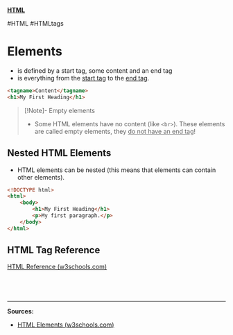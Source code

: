 **[HTML](HTML#^HTMLelements)**

#HTML #HTMLtags
# Elements
- is defined by a start tag, some content and an end tag
- is everything from the <u>start tag</u> to the <u>end tag</u>.
```HTML
<tagname>Content</tagname>
<h1>My First Heading</h1>
```
>[!Note]- Empty elements
>- Some HTML elements have no content (like `<br>`). These elements are called empty elements, they <u>do not have an end tag</u>!

## Nested HTML Elements
- HTML elements can be nested (this means that elements can contain other elements).
```HTML
<!DOCTYPE html>  
<html>  
	<body>  
		<h1>My First Heading</h1>  
		<p>My first paragraph.</p>  
	</body>  
</html>
```

## HTML Tag Reference
[HTML Reference (w3schools.com)](https://www.w3schools.com/tags/default.asp)

# 

<br>

---
**Sources:**
- [HTML Elements (w3schools.com)](https://www.w3schools.com/html/html_elements.asp)